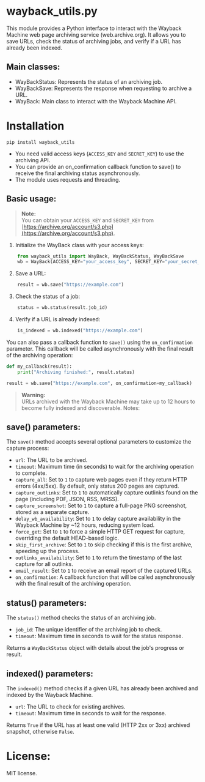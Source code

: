 # wayback_utils.py

This module provides a Python interface to interact with the Wayback Machine web page archiving service (web.archive.org). It allows you to save URLs, check the status of archiving jobs, and verify if a URL has already been indexed.

## Main classes:

- WayBackStatus: Represents the status of an archiving job.
- WayBackSave: Represents the response when requesting to archive a URL.
- WayBack: Main class to interact with the Wayback Machine API.

# Installation
```pip install wayback_utils```
- You need valid access keys (`ACCESS_KEY` and `SECRET_KEY`) to use the archiving API.
- You can provide an on_confirmation callback function to save() to receive the final archiving status asynchronously.
- The module uses requests and threading.

## Basic usage:

> **Note:**  
> You can obtain your `ACCESS_KEY` and `SECRET_KEY` from [https://archive.org/account/s3.php](https://archive.org/account/s3.php).
1. Initialize the WayBack class with your access keys:
```python
    from wayback_utils import WayBack, WayBackStatus, WayBackSave
    wb = WayBack(ACCESS_KEY="your_access_key", SECRET_KEY="your_secret_key")
```
2. Save a URL:
```python
    result = wb.save("https://example.com")
```
3. Check the status of a job:
```python
    status = wb.status(result.job_id)
```
4. Verify if a URL is already indexed:
```python
    is_indexed = wb.indexed("https://example.com")
```

You can also pass a callback function to `save()` using the `on_confirmation` parameter. This callback will be called asynchronously with the final result of the archiving operation:

```python
def my_callback(result):
    print("Archiving finished:", result.status)

result = wb.save("https://example.com", on_confirmation=my_callback)
```

> **Warning:**  
> URLs archived with the Wayback Machine may take up to 12 hours to become fully indexed and discoverable.
Notes:

## save() parameters:

The `save()` method accepts several optional parameters to customize the capture process:

- `url`: The URL to be archived.
- `timeout`: Maximum time (in seconds) to wait for the archiving operation to complete.
- `capture_all`: Set to `1` to capture web pages even if they return HTTP errors (4xx/5xx). By default, only status 200 pages are captured.
- `capture_outlinks`: Set to `1` to automatically capture outlinks found on the page (including PDF, JSON, RSS, MRSS).
- `capture_screenshot`: Set to `1` to capture a full-page PNG screenshot, stored as a separate capture.
- `delay_wb_availability`: Set to `1` to delay capture availability in the Wayback Machine by ~12 hours, reducing system load.
- `force_get`: Set to `1` to force a simple HTTP GET request for capture, overriding the default HEAD-based logic.
- `skip_first_archive`: Set to `1` to skip checking if this is the first archive, speeding up the process.
- `outlinks_availability`: Set to `1` to return the timestamp of the last capture for all outlinks.
- `email_result`: Set to `1` to receive an email report of the captured URLs.
- `on_confirmation`: A callback function that will be called asynchronously with the final result of the archiving operation.

## status() parameters:

The `status()` method checks the status of an archiving job.

- `job_id`: The unique identifier of the archiving job to check.
- `timeout`: Maximum time in seconds to wait for the status response.

Returns a `WayBackStatus` object with details about the job's progress or result.

## indexed() parameters:

The `indexed()` method checks if a given URL has already been archived and indexed by the Wayback Machine.

- `url`: The URL to check for existing archives.
- `timeout`: Maximum time in seconds to wait for the response.

Returns `True` if the URL has at least one valid (HTTP 2xx or 3xx) archived snapshot, otherwise `False`.


# License:
MIT license.
